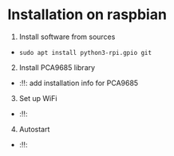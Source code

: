 # Installation on raspbian

1. Install software from sources
 - `sudo apt install python3-rpi.gpio git`
2. Install PCA9685 library
 - ::bangbang:: add installation info for PCA9685
3. Set up WiFi
 - ::bangbang::
4. Autostart
 - ::bangbang::
